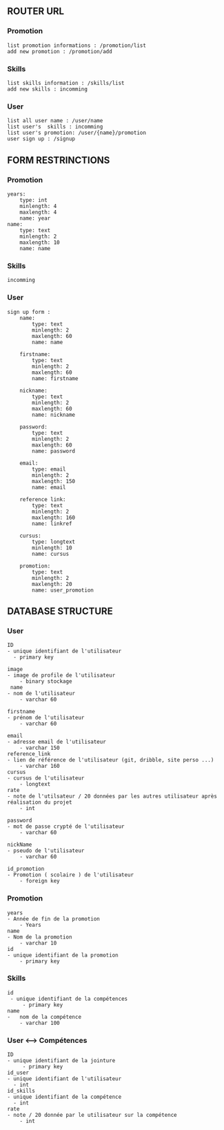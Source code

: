 ## ROUTER URL
### Promotion
    list promotion informations : /promotion/list
    add new promotion : /promotion/add
    
### Skills
    list skills information : /skills/list
    add new skills : incomming
### User
    list all user name : /user/name
    list user's  skills : incomming
    list user's promotion: /user/{name}/promotion
    user sign up : /signup
    
## FORM RESTRINCTIONS
### Promotion
    years: 
        type: int
        minlength: 4
        maxlength: 4
        name: year
    name:
        type: text
        minlength: 2
        maxlength: 10
        name: name
### Skills
    incomming
### User
    sign up form : 
        name:
            type: text
            minlength: 2
            maxlength: 60
            name: name
            
        firstname:
            type: text
            minlength: 2
            maxlength: 60
            name: firstname
            
        nickname:
            type: text
            minlength: 2
            maxlength: 60
            name: nickname
            
        password:
            type: text
            minlength: 2
            maxlength: 60
            name: password
            
        email:
            type: email
            minlength: 2
            maxlength: 150
            name: email
            
        reference link:
            type: text
            minlength: 2
            maxlength: 160
            name: linkref
            
        cursus:
            type: longtext
            minlength: 10
            name: cursus
            
        promotion:
            type: text
            minlength: 2
            maxlength: 20
            name: user_promotion
            
## DATABASE STRUCTURE
### User
    ID
    - unique identifiant de l'utilisateur
      - primary key
      
    image
    - image de profile de l'utilisateur
        - binary stockage
     name 
    - nom de l'utilisateur
        - varchar 60
        
    firstname
    - prénom de l'utilisateur
        - varchar 60
         
    email
    - adresse email de l'utilisateur
        - varchar 150
    reference_link 
    - lien de référence de l'utilisateur (git, dribble, site perso ...)
        - varchar 160     
    cursus
    - cursus de l'utilisateur
        - longtext    
    rate
    - note de l'utilsateur / 20 données par les autres utilisateur après réalisation du projet
        - int
    
    password
    - mot de passe crypté de l'utilisateur
        - varchar 60
    
    nickName
    - pseudo de l'utilisateur
        - varchar 60
    
    id_promotion 
    - Promotion ( scolaire ) de l'utilisateur
        - foreign key

### Promotion
    years
    - Année de fin de la promotion
        - Years
    name
    - Nom de la promotion
        - varchar 10
    id
    - unique identifiant de la promotion
        - primary key 
 
 ### Skills
    id
     - unique identifiant de la compétences
         - primary key 
    name
    -   nom de la compétence
        - varchar 100
 
 ### User <-->  Compétences
    ID    
    - unique identifiant de la jointure
         - primary key 
    id_user
    - unique identifiant de l'utilisateur
      - int
    id_skills
    - unique identifiant de la compétence
      - int
    rate 
    - note / 20 donnée par le utilisateur sur la compétence
        - int 






